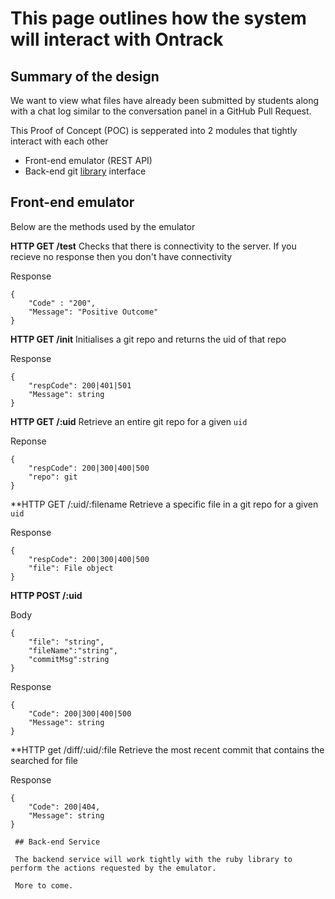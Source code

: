 # This page outlines how the system will interact with Ontrack

## Summary of the design

We want to view what files have already been submitted by students along with a chat log similar to the conversation panel in a GitHub Pull Request.

This Proof of Concept (POC) is sepperated into 2 modules that tightly interact with each other

- Front-end emulator (REST API)
- Back-end git [library](https://github.com/ruby-git/ruby-git) interface

## Front-end emulator

Below are the methods used by the emulator

**HTTP GET /test**
Checks that there is connectivity to the server. If you recieve no response then you don't have connectivity

Response

```
{
    "Code" : "200",
    "Message": "Positive Outcome"
}

```

**HTTP GET /init**
Initialises a git repo and returns the uid of that repo

Response

```
{
    "respCode": 200|401|501
    "Message": string
}
```

**HTTP GET /:uid**
Retrieve an entire git repo for a given `uid`

Reponse

```
{
    "respCode": 200|300|400|500
    "repo": git
}
```

\*\*HTTP GET /:uid/:filename
Retrieve a specific file in a git repo for a given `uid`

Response

```
{
    "respCode": 200|300|400|500
    "file": File object
}
```

**HTTP POST /:uid**

Body

```
{
    "file": "string",
    "fileName":"string",
    "commitMsg":string
}
```

Response

```
{
    "Code": 200|300|400|500
    "Message": string
}
```

\*\*HTTP get /diff/:uid/:file
Retrieve the most recent commit that contains the searched for file

Response

```
{
    "Code": 200|404,
    "Message": string
}

 ## Back-end Service

 The backend service will work tightly with the ruby library to perform the actions requested by the emulator.

 More to come.


```
